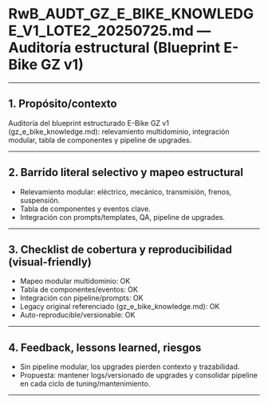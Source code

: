# RwB_AUDT_GZ_E_BIKE_KNOWLEDGE_V1_LOTE2_20250725.md — Auditoría estructural (Blueprint E-Bike GZ v1)

---

## 1. Propósito/contexto
Auditoría del blueprint estructurado E-Bike GZ v1 (gz_e_bike_knowledge.md): relevamiento multidominio, integración modular, tabla de componentes y pipeline de upgrades.

---

## 2. Barrido literal selectivo y mapeo estructural
- Relevamiento modular: eléctrico, mecánico, transmisión, frenos, suspensión.
- Tabla de componentes y eventos clave.
- Integración con prompts/templates, QA, pipeline de upgrades.

---

## 3. Checklist de cobertura y reproducibilidad (visual-friendly)
- Mapeo modular multidominio: OK
- Tabla de componentes/eventos: OK
- Integración con pipeline/prompts: OK
- Legacy original referenciado (gz_e_bike_knowledge.md): OK
- Auto-reproducible/versionable: OK

---

## 4. Feedback, lessons learned, riesgos
- Sin pipeline modular, los upgrades pierden contexto y trazabilidad.
- Propuesta: mantener logs/versionado de upgrades y consolidar pipeline en cada ciclo de tuning/mantenimiento.

---

